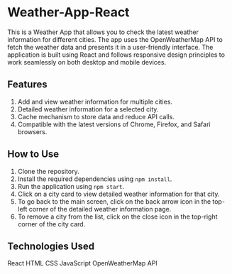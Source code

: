# Weather-App-React
This is a Weather App that allows you to check the latest weather information for different cities. The app uses the OpenWeatherMap API to fetch the weather data and presents it in a user-friendly interface. The application is built using React and follows responsive design principles to work seamlessly on both desktop and mobile devices.

## Features

1. Add and view weather information for multiple cities.
2. Detailed weather information for a selected city.
3. Cache mechanism to store data and reduce API calls.
4. Compatible with the latest versions of Chrome, Firefox, and Safari browsers.
 
## How to Use
1. Clone the repository.
2. Install the required dependencies using `npm install`.
3. Run the application using `npm start`.
4. Click on a city card to view detailed weather information for that city.
5. To go back to the main screen, click on the back arrow icon in the top-left corner of the detailed weather information page.
6. To remove a city from the list, click on the close icon in the top-right corner of the city card.
 
## Technologies Used
React
HTML
CSS
JavaScript
OpenWeatherMap API
